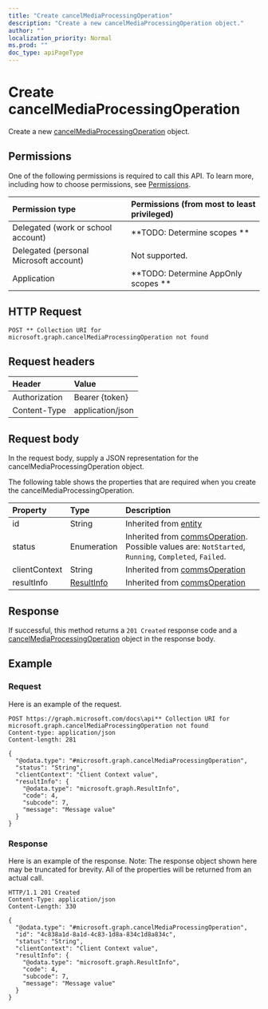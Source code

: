 ```yaml
---
title: "Create cancelMediaProcessingOperation"
description: "Create a new cancelMediaProcessingOperation object."
author: ""
localization_priority: Normal
ms.prod: ""
doc_type: apiPageType
---
```


# Create cancelMediaProcessingOperation

Create a new [cancelMediaProcessingOperation](../resources/cancelmediaprocessingoperation.md) object.

## Permissions
One of the following permissions is required to call this API. To learn more, including how to choose permissions, see [Permissions](/concepts/permissions-reference.md).

|Permission type|Permissions (from most to least privileged)|
|:---|:---|
|Delegated (work or school account)|**TODO: Determine scopes **|
|Delegated (personal Microsoft account)|Not supported.|
|Application|**TODO: Determine AppOnly scopes **|

## HTTP Request
<!-- {
  "blockType": "ignored"
}
-->
``` http
POST ** Collection URI for microsoft.graph.cancelMediaProcessingOperation not found
```

## Request headers
|Header|Value|
|:---|:---|
|Authorization|Bearer {token}|
|Content-Type|application/json|

## Request body
In the request body, supply a JSON representation for the cancelMediaProcessingOperation object.

The following table shows the properties that are required when you create the cancelMediaProcessingOperation.

|Property|Type|Description|
|:---|:---|:---|
|id|String| Inherited from [entity](../resources/entity.md)|
|status|Enumeration| Inherited from [commsOperation](../resources/commsOperation.md). Possible values are: `NotStarted`, `Running`, `Completed`, `Failed`.|
|clientContext|String| Inherited from [commsOperation](../resources/commsOperation.md)|
|resultInfo|[ResultInfo](../resources/ResultInfo.md)| Inherited from [commsOperation](../resources/commsOperation.md)|



## Response
If successful, this method returns a `201 Created` response code and a [cancelMediaProcessingOperation](../resources/cancelmediaprocessingoperation.md) object in the response body.

## Example

### Request
Here is an example of the request.
<!-- {
  "blockType": "request",
  "name": "create_cancelmediaprocessingoperation_from_"
}
-->
``` http
POST https://graph.microsoft.com/docs\api** Collection URI for microsoft.graph.cancelMediaProcessingOperation not found
Content-type: application/json
Content-length: 281

{
  "@odata.type": "#microsoft.graph.cancelMediaProcessingOperation",
  "status": "String",
  "clientContext": "Client Context value",
  "resultInfo": {
    "@odata.type": "microsoft.graph.ResultInfo",
    "code": 4,
    "subcode": 7,
    "message": "Message value"
  }
}
```

### Response
Here is an example of the response. Note: The response object shown here may be truncated for brevity. All of the properties will be returned from an actual call.
<!-- {
  "blockType": "response",
  "truncated": true,
  "@odata.type": "microsoft.graph.cancelmediaprocessingoperation"
}
-->
``` http
HTTP/1.1 201 Created
Content-Type: application/json
Content-Length: 330

{
  "@odata.type": "#microsoft.graph.cancelMediaProcessingOperation",
  "id": "4c838a1d-8a1d-4c83-1d8a-834c1d8a834c",
  "status": "String",
  "clientContext": "Client Context value",
  "resultInfo": {
    "@odata.type": "microsoft.graph.ResultInfo",
    "code": 4,
    "subcode": 7,
    "message": "Message value"
  }
}
```

